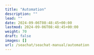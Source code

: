 ```yaml
---
title: "Automation"
description: ""
lead: ""
date: 2024-09-06T08:48:45+00:00
lastmod: 2024-09-06T08:48:45+00:00
weight: 70
draft: false
images: []
url: /seachat/seachat-manual/automation
---
```

  